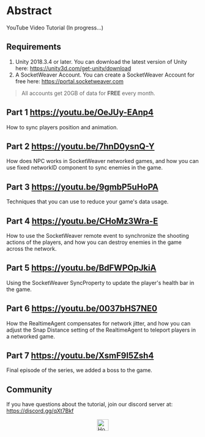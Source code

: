 # Abstract
YouTube Video Tutorial (In progress...)

## Requirements
1. Unity 2018.3.4 or later. You can download the latest version of Unity here: https://unity3d.com/get-unity/download
2. A SocketWeaver Account. You can create a SocketWeaver Account for free here: https://portal.socketweaver.com

> All accounts get 20GB of data for **FREE** every month. 

## Part 1 https://youtu.be/OeJUy-EAnp4
How to sync players position and animation.

## Part 2 https://youtu.be/7hnD0ysnQ-Y
How does NPC works in SocketWeaver networked games, and how you can use fixed networkID component to sync enemies in the game.

## Part 3 https://youtu.be/9gmbP5uHoPA
Techniques that you can use to reduce your game's data usage.

## Part 4 https://youtu.be/CHoMz3Wra-E
How to use the SocketWeaver remote event to synchronize the shooting actions of the players, and how you can destroy enemies in the game across the network. 

## Part 5 https://youtu.be/BdFWPOpJkiA
Using the SocketWeaver SyncProperty to update the player's health bar in the game. 

## Part 6 https://youtu.be/0037bHS7NE0
How the RealtimeAgent compensates for network jitter, and how you can adjust the Snap Distance setting of the RealtimeAgent to teleport players in a networked game.

## Part 7 https://youtu.be/XsmF9I5Zsh4
Final episode of the series, we added a boss to the game.

## Community
If you have questions about the tutorial, join our discord server at: https://discord.gg/qXt7Bkf

<div >
<a href="https://www.socketweaver.com"><img style="display: block; margin-left: auto; margin-right: auto;" src="https://sw-router.sfo2.cdn.digitaloceanspaces.com/landing/logo-dark-text-300.png" height="30px" alt="Home"></a>
</div>
